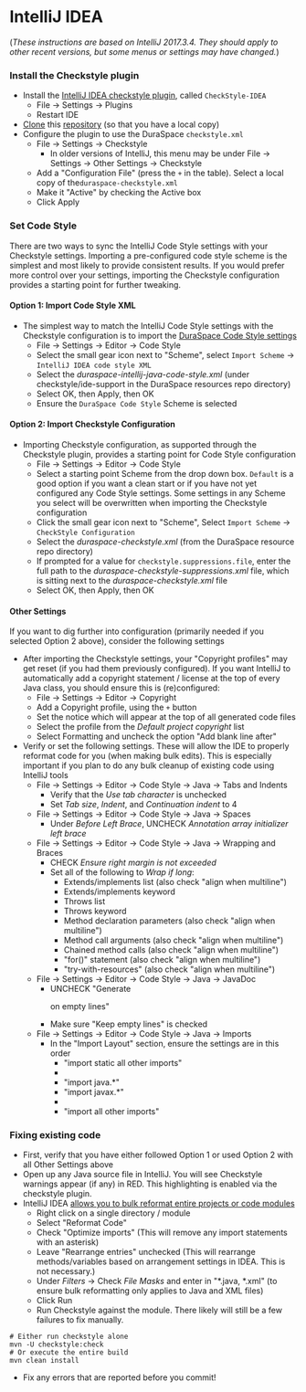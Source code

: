 # IntelliJ IDEA

(*These instructions are based on IntelliJ 2017.3.4.  They should apply to other recent versions, but some menus or settings may have changed.*)

### Install the Checkstyle plugin

* Install the [IntelliJ IDEA checkstyle plugin](https://plugins.jetbrains.com/plugin/1065-checkstyle-idea), called `CheckStyle-IDEA`
  * File →  Settings →  Plugins
  * Restart IDE
* [Clone](https://help.github.com/articles/cloning-a-repository/) this [repository](https://github.com/duraspace/resources) (so that you have a local copy)
* Configure the plugin to use the DuraSpace `checkstyle.xml`
  * File →  Settings →  Checkstyle
    * In older versions of IntelliJ, this menu may be under File → Settings → Other Settings → Checkstyle
  * Add a "Configuration File" (press the `+` in the table). Select a local copy of the`duraspace-checkstyle.xml` 
  * Make it "Active" by checking the Active box
  * Click Apply

### Set Code Style

There are two ways to sync the IntelliJ Code Style settings with your Checkstyle settings. Importing a pre-configured code style scheme is the simplest and most likely to provide consistent results. If you would prefer more control over your settings, importing the Checkstyle configuration provides a starting point for further tweaking.

#### Option 1: Import Code Style XML

* The simplest way to match the IntelliJ Code Style settings with the Checkstyle configuration is to import the [DuraSpace Code Style settings](duraspace-intellij-java-code-style.xml)
  * File → Settings → Editor → Code Style
  * Select the small gear icon next to "Scheme", select `Import Scheme` → `IntelliJ IDEA code style XML`
  * Select the *duraspace-intellij-java-code-style.xml* (under checkstyle/ide-support in the DuraSpace resources repo directory)
  * Select OK, then Apply, then OK
  * Ensure the `DuraSpace Code Style` Scheme is selected

#### Option 2: Import Checkstyle Configuration 

* Importing Checkstyle configuration, as supported through the Checkstyle plugin, provides a starting point for Code Style configuration
  * File → Settings → Editor → Code Style
  * Select a starting point Scheme from the drop down box. `Default` is a good option if you want a clean start or if you have not yet configured any Code Style settings. Some settings in any Scheme you select will be overwritten when importing the Checkstyle configuration
  * Click the small gear icon next to "Scheme", Select `Import Scheme` → `CheckStyle Configuration`
  * Select the *duraspace-checkstyle.xml* (from the DuraSpace resource repo directory)
  * If prompted for a value for `checkstyle.suppressions.file`, enter the full path to the *duraspace-checkstyle-suppressions.xml* file, which is sitting next to the *duraspace-checkstyle.xml* file
  * Select OK, then Apply, then OK

#### Other Settings

If you want to dig further into configuration (primarily needed if you selected Option 2 above), consider the following settings

* After importing the Checkstyle settings, your "Copyright profiles" may get reset (if you had them previously configured).  If you want IntelliJ to automatically add a copyright statement / license at the top of every Java class, you should ensure this is (re)configured:
  * File → Settings → Editor → Copyright
  * Add a Copyright profile, using the `+` button
  * Set the notice which will appear at the top of all generated code files
  * Select the profile from the *Default project copyright* list
  * Select Formatting and uncheck the option "Add blank line after"
* Verify or set the following settings. These will allow the IDE to properly reformat code for you (when making bulk edits). This is especially important if you plan to do any bulk cleanup of existing code using IntelliJ tools
  * File → Settings → Editor → Code Style → Java → Tabs and Indents
    * Verify that the *Use tab character* is unchecked
    * Set *Tab size*, *Indent*, and *Continuation indent* to 4
  * File → Settings → Editor → Code Style → Java → Spaces
    * Under *Before Left Brace*, UNCHECK *Annotation array initializer left brace*
  * File → Settings → Editor → Code Style → Java → Wrapping and Braces
    * CHECK *Ensure right margin is not exceeded*
    * Set all of the following  to *Wrap if long*:
      * Extends/implements list (also check "align when multiline")
      * Extends/implements keyword
      * Throws list
      * Throws keyword
      * Method declaration parameters (also check "align when multiline")
      * Method call arguments (also check "align when multiline")
      * Chained method calls (also check "align when multiline")
      * "for()" statement (also check "align when multiline")
      * "try-with-resources" (also check "align when multiline")
  * File → Settings → Editor → Code Style → Java → JavaDoc
    * UNCHECK "Generate <p> on empty lines"
    * Make sure "Keep empty lines" is checked
  * File → Settings → Editor → Code Style → Java → Imports
    * In the "Import Layout" section, ensure  the settings are in this order
      * "import static all other imports"
      * <blank line>
      * "import java.*"
      * "import javax.*"
      * <blank line>
      * "import all other imports"

### Fixing existing code

* First, verify that you have either followed Option 1 or  used Option 2 with all Other Settings above
* Open up any Java source file in IntelliJ. You will see Checkstyle warnings appear (if any) in RED. This highlighting is enabled via the checkstyle plugin.
* IntelliJ IDEA [allows you to bulk reformat entire projects or code modules](https://www.jetbrains.com/help/idea/editor-basics.html#reformat_rearrange_code)
  * Right click on a single directory / module
  * Select "Reformat Code"
  * Check "Optimize imports"  (This will remove any import statements with an asterisk)
  * Leave "Rearrange entries" unchecked (This will rearrange methods/variables based on arrangement settings in IDEA. This is not necessary.)
  * Under *Filters* → Check *File Masks* and enter in "*.java, *.xml"  (to ensure bulk reformatting only applies to Java and XML files)
  * Click Run
  * Run Checkstyle against the module. There likely will still be a few failures to fix manually.
```
# Either run checkstyle alone
mvn -U checkstyle:check
# Or execute the entire build
mvn clean install 
```
  * Fix any errors that are reported before you commit!
